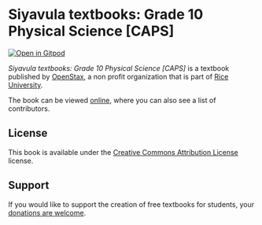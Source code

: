 # Siyavula textbooks: Grade 10 Physical Science [CAPS]

[![Open in Gitpod](https://gitpod.io/button/open-in-gitpod.svg)](https://gitpod.io/from-referrer/)

_Siyavula textbooks: Grade 10 Physical Science [CAPS]_ is a textbook published by [OpenStax](https://openstax.org/), a non profit organization that is part of [Rice University](https://www.rice.edu/).

The book can be viewed [online](https://github.com/cnx-user-books/cnxbook-siyavula-textbooks-grade-10-physical-science-caps/releases/latest), where you can also see a list of contributors.

## License
This book is available under the [Creative Commons Attribution License](./LICENSE) license.

## Support
If you would like to support the creation of free textbooks for students, your [donations are welcome](https://riceconnect.rice.edu/donation/support-openstax-banner).

